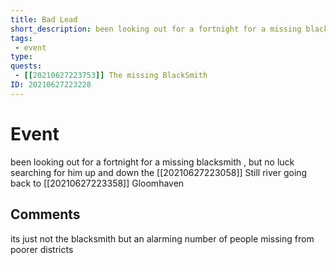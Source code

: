 ```yaml
---
title: Bad Lead
short_description: been looking out for a fortnight for a missing blacksmith , but no luck.
tags:
 - event
type: 
quests: 
 - [[20210627223753]] The missing BlackSmith
ID: 20210627223228
---
```


# Event
been looking out for a fortnight for a missing blacksmith , but no luck  searching for him up and down the [[20210627223058]] Still river
going back to [[20210627223358]] Gloomhaven

## Comments

its just not the blacksmith but an alarming number of people missing from poorer districts
